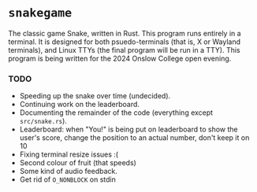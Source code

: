 # `snakegame`

The classic game Snake, written in Rust. This program runs entirely in a terminal. It is designed for both psuedo-terminals (that is, X or Wayland terminals), and Linux TTYs (the final program will be run in a TTY). This program is being written for the 2024 Onslow College open evening.

### TODO
- Speeding up the snake over time (undecided).
- Continuing work on the leaderboard.
- Documenting the remainder of the code (everything except `src/snake.rs`).
- Leaderboard: when "You!" is being put on leaderboard to show the user's score, change the position to an actual number, don't keep it on 10
- Fixing terminal resize issues :(
- Second colour of fruit (that speeds)
- Some kind of audio feedback.
- Get rid of `O_NONBLOCK` on stdin